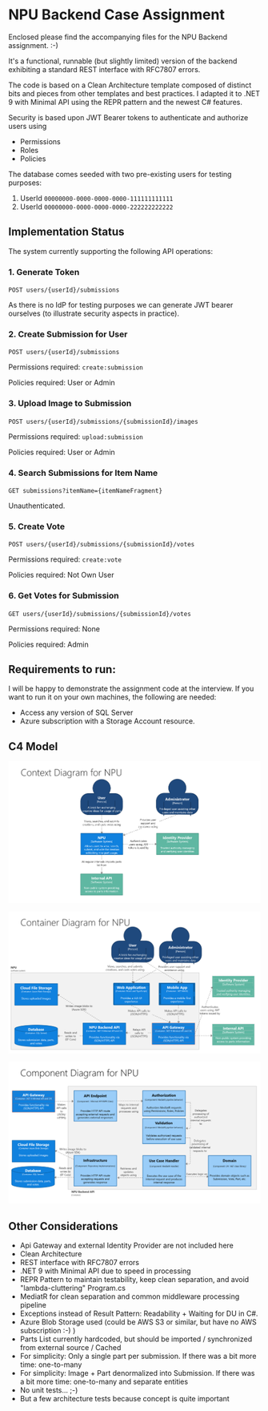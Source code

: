 # NPU Backend Case Assignment

Enclosed please find the accompanying files for the NPU Backend assignment. :-)

It's a functional, runnable (but slightly limited) version of the backend exhibiting a standard
REST interface with RFC7807 errors.

The code is based on a Clean Architecture template composed of distinct bits and pieces from
other templates and best practices. I adapted it to .NET 9 with Minimal API using the REPR pattern
and the newest C# features.

Security is based upon JWT Bearer tokens to authenticate and authorize users using
- Permissions
- Roles
- Policies

The database comes seeded with two pre-existing users for testing purposes:
1. UserId `00000000-0000-0000-0000-111111111111`
2. UserId `00000000-0000-0000-0000-222222222222`

## Implementation Status

The system currently supporting the following API operations:

### 1. Generate Token
`POST users/{userId}/submissions`

As there is no IdP for testing purposes we can generate JWT bearer ourselves (to illustrate security aspects in practice).

### 2. Create Submission for User
`POST users/{userId}/submissions`

Permissions required: `create:submission`

Policies required: User or Admin

### 3. Upload Image to Submission
`POST users/{userId}/submissions/{submissionId}/images`

Permissions required: `upload:submission`

Policies required: User or Admin

### 4. Search Submissions for Item Name
`GET submissions?itemName={itemNameFragment}`

Unauthenticated.

### 5. Create Vote

`POST users/{userId}/submissions/{submissionId}/votes`

Permissions required: `create:vote`

Policies required: Not Own User

### 6. Get Votes for Submission

`GET users/{userId}/submissions/{submissionId}/votes`

Permissions required: None

Policies required: Admin


## Requirements to run:

I will be happy to demonstrate the assignment code at the interview. If you want to run it on your own machines,
the following are needed:

- Access any version of SQL Server
- Azure subscription with a Storage Account resource.

## C4 Model

![System Context Diagram](documentation/c4/c4-1.png)

![Container Diagram](documentation/c4/c4-2.png)

![Component Diagram](documentation/c4/c4-3.png)

## Other Considerations

- Api Gateway and external Identity Provider are not included here
- Clean Architecture
- REST interface with RFC7807 errors
- .NET 9 with Minimal API due to speed in processing
- REPR Pattern to maintain testability, keep clean separation, and avoid "lambda-cluttering" Program.cs
- MediatR for clean separation and common middleware processing pipeline
- Exceptions instead of Result Pattern: Readability + Waiting for DU in C#.
- Azure Blob Storage used (could be AWS S3 or similar, but have no AWS subscription :-) )
- Parts List currently hardcoded, but should be imported / synchronized from external source / Cached
- For simplicity: Only a single part per submission. If there was a bit more time: one-to-many
- For simplicity: Image + Part denormalized into Submission. If there was a bit more time: one-to-many and separate entities
- No unit tests... ;-)
- But a few architecture tests because concept is quite important
